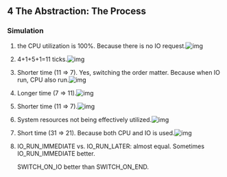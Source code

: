 ## 4 The Abstraction: The Process

### Simulation

1. the CPU utilization is 100%. Because there is no IO request.![img](./images/1.png)

2. 4+1+5+1=11 ticks.![img](./images/2.png)

3. Shorter time (11 => 7). Yes, switching the order matter. Because when IO run, CPU also run.![img](./images/3.png)

4. Longer time (7 => 11).![img](./images/4.png)

5. Shorter time (11 => 7).![img](./images/5.png)

6. System resources not being effectively utilized.![img](./images/6.png)

7. Short time (31 => 21). Because both CPU and IO is used.![img](./images/7.png)

8. IO_RUN_IMMEDIATE vs. IO_RUN_LATER: almost equal. Sometimes IO_RUN_IMMEDIATE better.

   SWITCH_ON_IO better than SWITCH_ON_END.
